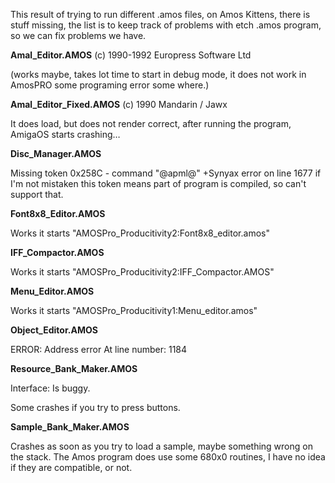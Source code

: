 This result of trying to run different .amos files, on Amos Kittens, there is stuff missing, the list is to keep track of problems with etch .amos program, so we can fix problems we have.

**Amal_Editor.AMOS**
(c) 1990-1992 Europress Software Ltd

(works maybe, takes lot time to start in debug mode, it does not work in AmosPRO some programing error some where.)

**Amal_Editor_Fixed.AMOS**
(c) 1990 Mandarin / Jawx

It does load, but does not render correct, after running the program, AmigaOS starts crashing…

**Disc_Manager.AMOS**

Missing token 0x258C - command "@apml@"
+Synyax error on line 1677
if I'm not mistaken this token means part of program is compiled, so can't support that.

**Font8x8_Editor.AMOS**

Works it starts "AMOSPro_Producitivity2:Font8x8_editor.amos"

**IFF_Compactor.AMOS**

Works it starts "AMOSPro_Producitivity2:IFF_Compactor.AMOS"

**Menu_Editor.AMOS**

Works it starts "AMOSPro_Producitivity1:Menu_editor.amos"

**Object_Editor.AMOS**

ERROR: Address error
At line number: 1184

**Resource_Bank_Maker.AMOS**

Interface: Is buggy.

Some crashes if you try to press buttons.

**Sample_Bank_Maker.AMOS**

 Crashes as soon as you try to load a sample, maybe something wrong on the stack.
 The Amos program does use some 680x0 routines, I have no idea if they are compatible, or not.
